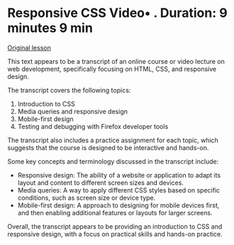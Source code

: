 # Responsive CSS Video• . Duration: 9 minutes 9 min

[Original lesson](https://www.coursera.org/learn/uol-web-development/lecture/466jm/responsive-css)

This text appears to be a transcript of an online course or video lecture on web development, specifically focusing on HTML, CSS, and responsive design.

The transcript covers the following topics:

1. Introduction to CSS
2. Media queries and responsive design
3. Mobile-first design
4. Testing and debugging with Firefox developer tools

The transcript also includes a practice assignment for each topic, which suggests that the course is designed to be interactive and hands-on.

Some key concepts and terminology discussed in the transcript include:

* Responsive design: The ability of a website or application to adapt its layout and content to different screen sizes and devices.
* Media queries: A way to apply different CSS styles based on specific conditions, such as screen size or device type.
* Mobile-first design: A approach to designing for mobile devices first, and then enabling additional features or layouts for larger screens.

Overall, the transcript appears to be providing an introduction to CSS and responsive design, with a focus on practical skills and hands-on practice.

